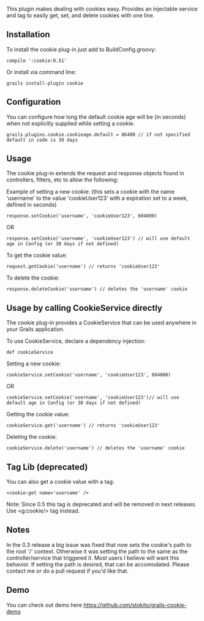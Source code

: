 This plugin makes dealing with cookies easy.  Provides an injectable service and tag to easily get, set, and delete cookies with one line.

## Installation

To install the cookie plug-in just add to BuildConfig.groovy:

```
compile ':cookie:0.51'
```

Or install via command line:

```
grails install-plugin cookie
```

## Configuration

You can configure how long the default cookie age will be (in seconds) when not explicitly supplied while setting a cookie.

```
grails.plugins.cookie.cookieage.default = 86400 // if not specified default in code is 30 days
```
## Usage

The cookie plug-in extends the request and response objects found in controllers, filters, etc to allow the following:

Example of setting a new cookie: (this sets a cookie with the name 'username' to the value 'cookieUser123' with a expiration set to a week, defined in seconds)

```
response.setCookie('username', 'cookieUser123', 604800)
```

OR

```
response.setCookie('username', 'cookieUser123') // will use default age in Config (or 30 days if not defined)
```

To get the cookie value:

```
request.getCookie('username') // returns 'cookieUser123'
```

To delete the cookie:

```
response.deleteCookie('username') // deletes the 'username' cookie
```

## Usage by calling CookieService directly

The cookie plug-in provides a CookieService that can be used anywhere in your Grails application.

To use CookieService, declare a dependency injection:

```
def cookieService
```

Setting a new cookie:

```
cookieService.setCookie('username', 'cookieUser123', 604800)
```

OR

```
cookieService.setCookie('username', 'cookieUser123')// will use default age in Config (or 30 days if not defined)
```

Getting the cookie value:

```
cookieService.get('username') // returns 'cookieUser123'
```

Deleting the cookie:

```
cookieService.delete('username') // deletes the 'username' cookie
```

## Tag Lib (deprecated)

You can also get a cookie value with a tag:

```
<cookie:get name='username' />
```

Note: Since 0.5 this tag is deprecated and will be removed in next releases. Use <g:cookie/> tag instead.

## Notes

In the 0.3 release a big issue was fixed that now sets the cookie's path to the root '/' context.
Otherwise it was setting the path to the same as the controller/service that triggered it.
Most users I believe will want this behavior.  If setting the path is desired, that can be accomodated.
Please contact me or do a pull request if you'd like that.

## Demo
You can check out demo here https://github.com/stokito/grails-cookie-demo